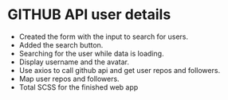 # GITHUB API user details 
- Created the form with the input to search for users.
- Added the search button.
- Searching for the user while data is loading. 
- Display username and the avatar. 
- Use axios to call github api and get user repos and followers. 
- Map user repos and followers. 
- Total SCSS for the finished web app
